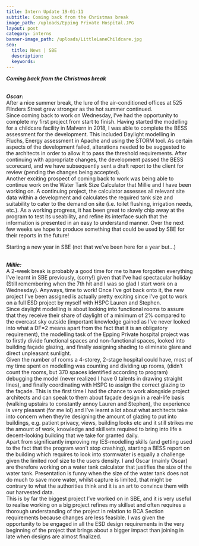 ```yaml
---
title: Intern Update 19-01-11
subtitle: Coming back from the Christmas break
image_path: /uploads/Epping Private Hospital.JPG
layout: post
category: interns
banner-image_path: /uploads/LittleLaneChildcare.jpg
seo:
  title: News | SBE
  description:
  keywords:
---
```


***Coming back from the Christmas break***<br>&nbsp;

***Oscar:***<br>After a nice summer break, the lure of the air-conditioned offices at 525 Flinders Street grew stronger as the hot summer continued.&nbsp;<br>Since coming back to work on Wednesday, I’ve had the opportunity to complete my first project from start to finish. Having started the modelling for a childcare facility in Malvern in 2018, I was able to complete the BESS assessment for the development. This included Daylight modelling in Fluchs, Energy assessment in Apache and using the STORM tool. As certain aspects of the development failed, alterations needed to be suggested to the architects in order to allow it to pass the threshold requirements. After continuing with appropriate changes, the development passed the BESS scorecard, and we have subsequently sent a draft report to the client for review (pending the changes being accepted).&nbsp;<br>Another exciting prospect of coming back to work was being able to continue work on the Water Tank Size Calculator that Millie and I have been working on. A continuing project, the calculator assesses all relevant site data within a development and calculates the required tank size and suitability to cater to the demand on site (i.e. toilet flushing, irrigation needs, etc.). As a working progress, it has been great to slowly chip away at the program to test its useability, and refine its interface such that the information is presented in an easy to understand manner. Over the next few weeks we hope to produce something that could be used by SBE for their reports in the future!

Starting a new year in SBE (not that we’ve been here for a year but…)

<br>***Millie:***<br>A 2-week break is probably a good time for me to have forgotten everything I’ve learnt in SBE previously, (sorry!) given that I’ve had spectacular holiday (Still remembering when the 7th hit and I was so glad I start work on a Wednesday). Anyways, time to work! Once I’ve got back onto it, the new project I’ve been assigned is actually pretty exciting since I’ve got to work on a full ESD project by myself with HSPC Lauren and Stephen.<br>Since daylight modelling is about looking into functional rooms to assure that they receive their share of daylight of a minimum of 2% compared to the overcast sky outside (important knowledge gained as I’ve never looked into what a DF=2 means apart from the fact that it is an obligatory requirement), the modelling task of the Epping Private hospital project was to firstly divide functional spaces and non-functional spaces, looked into building fa&ccedil;ade glazing, and finally assigning shading to eliminate glare and direct unpleasant sunlight.&nbsp;<br>Given the number of rooms a 4-storey, 2-stage hospital could have, most of my time spent on modelling was counting and dividing up rooms, (didn’t count the rooms, but 370 spaces identified according to program) debugging the model (never realized I have 0 talents in drawing straight lines), and finally coordinating with HSPC to assign the correct glazing to the fa&ccedil;ade. This is the first time I had the chance to work alongside project architects and can speak to them about fa&ccedil;ade design in a real-life basis (walking upstairs to constantly annoy Lauren and Stephen), the experience is very pleasant (for me lol) and I’ve learnt a lot about what architects take into concern when they’re designing the amount of glazing to put into buildings, e.g. patient privacy, views, building looks etc and it still strikes me the amount of work, knowledge and skillsets required to bring into life a decent-looking building that we take for granted daily.&nbsp;<br>Apart from significantly improving my IES-modelling skills (and getting used to the fact that the program won’t stop crashing), starting a BESS report on the building which requires to look into stormwater is equally a challenge given the limited roof size to the users density. I and Oscar (mainly Oscar) are therefore working on a water tank calculator that justifies the size of the water tank. Presentation is funny when the size of the water tank does not do much to save more water, whilst capture is limited, that might be contrary to what the authorities think and it is an art to convince them with our harvested data.&nbsp;<br>This is by far the biggest project I’ve worked on in SBE, and it is very useful to realise working on a big project refines my skillset and often requires a thorough understanding of the project in relation to BCA Section requirements because changes are less feasible. I was given the opportunity to be engaged in all the ESD design requirements in the very beginning of the project that brings about a bigger impact than joining in late when designs are almost finalized.&nbsp;<br>&nbsp;